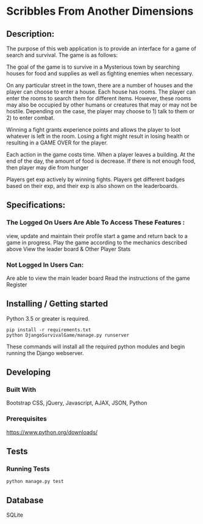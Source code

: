 # Scribbles From Another Dimensions


## Description:

The purpose of this web application is to provide an interface for a
game of search and survival. The game is as follows:

The goal of the game is to survive in a Mysterious town by searching houses for food and supplies as well as fighting enemies when necessary. 

On any particular street in the town, there are a number of houses and the player can choose to enter a house. Each house has rooms. The player can enter the rooms to search them for different items. However, these rooms may also be occupied by other humans or creatures that may or may not be hostile. Depending on the case, the player may choose to 1) talk to them or 2) to enter combat.

Winning a fight grants experience points and allows the player to loot whatever is left in the room.
Losing a fight might result in losing health or resulting in a GAME OVER for the player.

Each action in the game costs time. When a player leaves a building. At the end of the day, the amount of food is decrease. 
If there is not enough food, then player may die from hunger

Players get exp actively by winning fights. Players get different badges based on their exp, and their exp is also shown on the leaderboards. 
 

## Specifications:
### The Logged On Users Are Able To Access These Features :
   
   view, update and maintain their profile
   start a game and return back to a game in progress.
   Play the game according to the mechanics described above
   View the leader board & Other Player Stats
   
### Not Logged In Users Can:
   
   Are able to view the main leader board
   Read the instructions of the game
   Register


## Installing / Getting started

Python 3.5 or greater is required.

```shell
pip install -r requirements.txt
python DjangoSurvivalGame/manage.py runserver
```

These commands will install all the required python modules and begin running the Django webserver.

## Developing

### Built With
Bootstrap CSS, jQuery, Javascript, AJAX, JSON, Python

### Prerequisites
https://www.python.org/downloads/

## Tests

### Running Tests
```shell
python manage.py test
```

## Database

SQLite 





